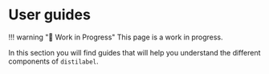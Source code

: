 # User guides

!!! warning "🚧 Work in Progress"
    This page is a work in progress.

In this section you will find guides that will help you understand the different components of `distilabel`.
